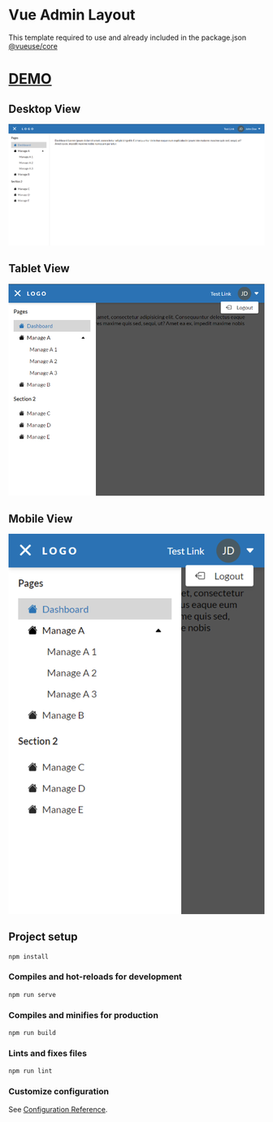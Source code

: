 # Vue Admin Layout

This template required to use and already included in the package.json
<br/>
<a href="https://vueuse.org/" >@vueuse/core</a>

# <a href="https://zynth17.github.io/vue-admin-template/">DEMO</a>

<h2>Desktop View</h2>

!['Screenshot Desktop'](./public/assets/screenshot-desktop.png)

<h2>Tablet View</h2>

!['Screenshot Tablet'](./public/assets/screenshot-tablet.png)

<h2>Mobile View</h2>

!['Screenshot Mobile'](./public/assets/screenshot-mobile.png)


## Project setup
```
npm install
```

### Compiles and hot-reloads for development
```
npm run serve
```

### Compiles and minifies for production
```
npm run build
```

### Lints and fixes files
```
npm run lint
```

### Customize configuration
See [Configuration Reference](https://cli.vuejs.org/config/).
